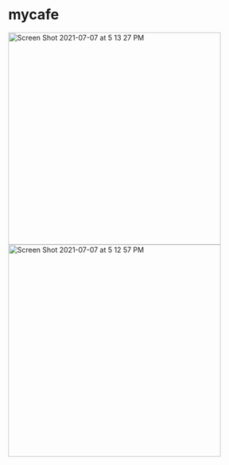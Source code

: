 # mycafe
<img width="427" alt="Screen Shot 2021-07-07 at 5 13 27 PM" src="https://user-images.githubusercontent.com/74345861/124724356-e6558080-df46-11eb-8982-1232a192968e.png">
<img width="427" alt="Screen Shot 2021-07-07 at 5 12 57 PM" src="https://user-images.githubusercontent.com/74345861/124724435-f66d6000-df46-11eb-9417-948309e29872.png">
